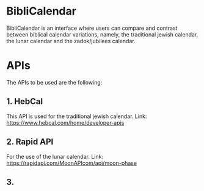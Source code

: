# BibliCalendar
BibliCalendar is an interface where users can compare and contrast between biblical calendar variations, namely, the traditional jewish calendar, the lunar calendar and the zadok/jubilees calendar. 

# APIs
The APIs to be used are the following:

## 1. HebCal 

This API is used for the traditional jewish calendar.
Link: https://www.hebcal.com/home/developer-apis

## 2. Rapid API
For the use of the lunar calendar. 
Link: https://rapidapi.com/MoonAPIcom/api/moon-phase

## 3. 
